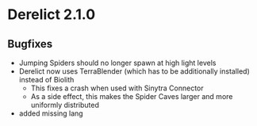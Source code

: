 # Derelict 2.1.0

## Bugfixes

- Jumping Spiders should no longer spawn at high light levels
- Derelict now uses TerraBlender (which has to be additionally installed) instead of Biolith
  - This fixes a crash when used with Sinytra Connector
  - As a side effect, this makes the Spider Caves larger and more uniformly distributed
- added missing lang